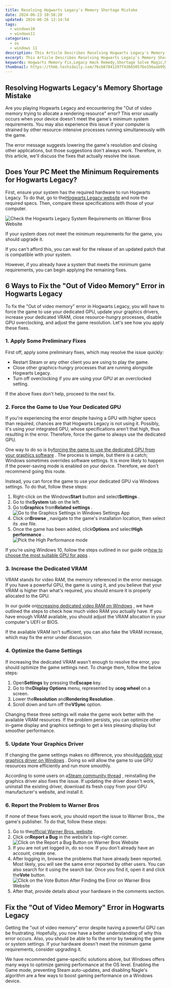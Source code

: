 ```yaml
---
title: Resolving Hogwarts Legacy's Memory Shortage Mistake
date: 2024-06-23 10:58:20
updated: 2024-06-26 12:14:54
tags:
  - windows10
  - windows11
categories:
  - os
  - windows 11
description: This Article Describes Resolving Hogwarts Legacy's Memory Shortage Mistake
excerpt: This Article Describes Resolving Hogwarts Legacy's Memory Shortage Mistake
keywords: Hogwarts Memory Fix,Legacy Hack Remedy,Shortage Solve Magic,Memory Error Hogwartz,Hogwarts Glitch Repair,Legacy Recovery Tips,Mistake Rectify WizWare
thumbnail: https://thmb.techidaily.com/76cb87841297f436650576e356aab992c1ddd1148ccda3c73b6601c2eaf3c2ce.jpg
---
```


## Resolving Hogwarts Legacy's Memory Shortage Mistake

 Are you playing Hogwarts Legacy and encountering the "Out of video memory trying to allocate a rendering resource" error? This error usually occurs when your device doesn't meet the game's minimum system requirements. You may also experience this issue if your computer is strained by other resource-intensive processes running simultaneously with the game.

 The error message suggests lowering the game's resolution and closing other applications, but those suggestions don't always work. Therefore, in this article, we'll discuss the fixes that actually resolve the issue.

## Does Your PC Meet the Minimum Requirements for Hogwarts Legacy?

 First, ensure your system has the required hardware to run Hogwarts Legacy. To do that, go to the[Hogwarts Legacy website](https://www.hogwartslegacy.com/en-us/pc-specs) and note the required specs. Then, compare these specifications with those of your computer.

![Check the Hogwarts Legacy System Requirements on Warner Bros Website](https://static1.makeuseofimages.com/wordpress/wp-content/uploads/2023/02/1-1.jpg)

 If your system does not meet the minimum requirements for the game, you should upgrade it.

 If you can't afford this, you can wait for the release of an updated patch that is compatible with your system.

 However, if you already have a system that meets the minimum game requirements, you can begin applying the remaining fixes.

## 6 Ways to Fix the "Out of Video Memory" Error in Hogwarts Legacy

 To fix the "Out of video memory" error in Hogwarts Legacy, you will have to force the game to use your dedicated GPU, update your graphics drivers, increase your dedicated VRAM, close resource-hungry processes, disable GPU overclocking, and adjust the game resolution. Let's see how you apply these fixes.

### 1\. Apply Some Preliminary Fixes

 First off, apply some preliminary fixes, which may resolve the issue quickly:

* Restart Steam or any other client you are using to play the game.
* Close other graphics-hungry processes that are running alongside Hogwarts Legacy.
* Turn off overclocking if you are using your GPU at an overclocked setting.

If the above fixes don't help, proceed to the next fix.

### 2\. Force the Game to Use Your Dedicated GPU

 If you're experiencing the error despite having a GPU with higher specs than required, chances are that Hogwarts Legacy is not using it. Possibly, it's using your integrated GPU, whose specifications aren't that high, thus resulting in the error. Therefore, force the game to always use the dedicated GPU.

 One way to do so is by[forcing the game to use the dedicated GPU from your graphics software](https://www.makeuseof.com/how-to-set-default-gpu/) . The process is simple, but there is a catch; Windows sometimes overrides software settings. It is more likely to happen if the power-saving mode is enabled on your device. Therefore, we don't recommend going this route.

 Instead, you can force the game to use your dedicated GPU via Windows settings. To do that, follow these steps:

1. Right-click on the Windows**Start** button and select**Settings** .
2. Go to the**System** tab on the left.
3. Go to**Graphics** from**Related settings** .  
![Go to the Graphics Settings in Windows Settings App](https://static1.makeuseofimages.com/wordpress/wp-content/uploads/2023/02/2-1.jpg)
4. Click on**Browse** , navigate to the game's installation location, then select its .exe file.
5. Once the game has been added, click**Options** and select**High performance** .  
![Pick the High Performance mode](https://static1.makeuseofimages.com/wordpress/wp-content/uploads/2023/01/system-display-graphics-option-high-performance.jpg)

 If you're using Windows 10, follow the steps outlined in our guide on[how to choose the most suitable GPU for apps](https://www.makeuseof.com/windows-10-choose-preferred-gpu/) .

### 3\. Increase the Dedicated VRAM

 VRAM stands for video RAM, the memory referenced in the error message. If you have a powerful GPU, the game is using it, and you believe that your VRAM is higher than what's required, you should ensure it is properly allocated to the GPU.

 In our guide on[increasing dedicated video RAM on Windows](https://www.makeuseof.com/tag/video-ram-windows-10/) , we have outlined the steps to check how much video RAM you actually have. If you have enough VRAM available, you should adjust the VRAM allocation in your computer's UEFI or BIOS.

 If the available VRAM isn't sufficient, you can also fake the VRAM increase, which may fix the error under discussion.

### 4\. Optimize the Game Settings

 If increasing the dedicated VRAM wasn't enough to resolve the error, you should optimize the game settings next. To change them, follow the below steps:

1. Open**Settings** by pressing the**Escape** key.
2. Go to the**Display Options** menu, represented by a**cog wheel** on a screen.
3. Lower the**Resolution** and**Rendering Resolution** .
4. Scroll down and turn off the**VSync** option.

 Changing these three settings will make the game work better with the available VRAM resources. If the problem persists, you can optimize other in-game display and graphics settings to get a less pleasing display but smoother performance.

### 5\. Update Your Graphics Driver

 If changing the game settings makes no difference, you should[update your graphics driver on Windows](https://www.makeuseof.com/update-graphics-drivers-in-windows-10/) . Doing so will allow the game to use GPU resources more efficiently and run more smoothly.

 According to some users on a[Steam community thread](https://steamcommunity.com/app/990080/discussions/0/3761104682799019592/) , reinstalling the graphics driver also fixes the issue. If updating the driver doesn't work, uninstall the existing driver, download its fresh copy from your GPU manufacturer's website, and install it.

### 6\. Report the Problem to Warner Bros

 If none of these fixes work, you should report the issue to Warner Bros., the game's publisher. To do that, follow these steps:

1. Go to the[official Warner Bros. website](https://hogwartslegacy.bugs.wbgames.com/) .
2. Click on**Report a Bug** in the website's top-right corner.  
![Click on the Report a Bug Button on Warner Bros Website](https://static1.makeuseofimages.com/wordpress/wp-content/uploads/2023/02/4.jpg)
3. If you are not yet logged in, do so now. If you don't already have an account, create one.
4. After logging in, browse the problems that have already been reported. Most likely, you will see the same error reported by other users. You can also search for it using the search bar. Once you find it, open it and click the**Vote** button.  
![Click on the Vote Button After Finding the Error on Warner Bros Website](https://static1.makeuseofimages.com/wordpress/wp-content/uploads/2023/02/5.jpg)
5. After that, provide details about your hardware in the comments section.

## Fix the "Out of Video Memory" Error in Hogwarts Legacy

 Getting the "out of video memory" error despite having a powerful GPU can be frustrating. Hopefully, you now have a better understanding of why this error occurs. Also, you should be able to fix the error by tweaking the game or system settings. If your hardware doesn't meet the minimum game requirements, consider upgrading it.

 We have recommended game-specific solutions above, but Windows offers many ways to optimize gaming performance at the OS level. Enabling the Game mode, preventing Steam auto-updates, and disabling Nagle's algorithm are a few ways to boost gaming performance on a Windows device.

<ins class="adsbygoogle"
     style="display:block"
     data-ad-format="autorelaxed"
     data-ad-client="ca-pub-7571918770474297"
     data-ad-slot="1223367746"></ins>



<ins class="adsbygoogle"
     style="display:block"
     data-ad-client="ca-pub-7571918770474297"
     data-ad-slot="8358498916"
     data-ad-format="auto"
     data-full-width-responsive="true"></ins>
